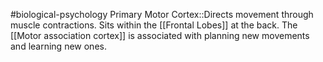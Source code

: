 #biological-psychology 
Primary Motor Cortex::Directs movement through muscle contractions. Sits within the [[Frontal Lobes]] at the back. The [[Motor association cortex]] is associated with planning new movements and learning new ones.